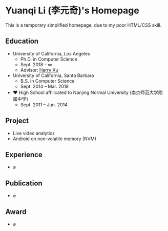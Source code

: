# Yuanqi Li (李元奇)'s Homepage

This is a temporary simplified homepage, due to my poor HTML/CSS skill.

## Education

- University of California, Los Angeles
    - Ph.D. in Computer Science
    - Sept. 2018 – $\infty$
    - Advisor: [Harry Xu](http://web.cs.ucla.edu/~harryxu/)
- University of California, Santa Barbara
    - B.S. in Computer Science
    - Sept. 2014 – Mar. 2018
- ❤️ High School affilicated to Nanjing Normal University (南京师范大学附属中学)
    - Sept. 2011 – Jun. 2014

## Project

- Live video analytics
- Android on non-volatile memory (NVM)

## Experience

- $\varnothing$

## Publication

- $\varnothing$

## Award

- $\varnothing$

